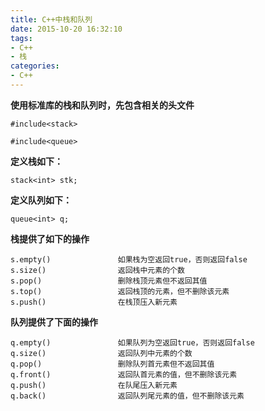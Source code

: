```yaml
---
title: C++中栈和队列
date: 2015-10-20 16:32:10
tags: 
- C++
- 栈
categories: 
- C++
---
```


<!--more-->

**使用标准库的栈和队列时，先包含相关的头文件**

```
#include<stack>

#include<queue>

```

**定义栈如下：**

```
stack<int> stk;
```

**定义队列如下：**

```
queue<int> q;
```

**栈提供了如下的操作**

```
s.empty()               如果栈为空返回true，否则返回false  
s.size()                返回栈中元素的个数  
s.pop()                 删除栈顶元素但不返回其值  
s.top()                 返回栈顶的元素，但不删除该元素  
s.push()                在栈顶压入新元素  

```
**队列提供了下面的操作**

```
q.empty()               如果队列为空返回true，否则返回false  
q.size()                返回队列中元素的个数  
q.pop()                 删除队列首元素但不返回其值  
q.front()               返回队首元素的值，但不删除该元素  
q.push()                在队尾压入新元素  
q.back()                返回队列尾元素的值，但不删除该元素  

```


